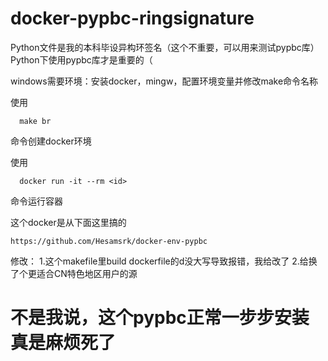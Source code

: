 # docker-pypbc-ringsignature
Python文件是我的本科毕设异构环签名（这个不重要，可以用来测试pypbc库）
Python下使用pypbc库才是重要的（


windows需要环境：安装docker，mingw，配置环境变量并修改make命令名称

使用  
```shell
  make br
```
命令创建docker环境

使用
```docker
  docker run -it --rm <id>
```
命令运行容器





这个docker是从下面这里搞的
```
https://github.com/Hesamsrk/docker-env-pypbc
```
修改：
1.这个makefile里build dockerfile的d没大写导致报错，我给改了
2.给换了个更适合CN特色地区用户的源
# 不是我说，这个pypbc正常一步步安装真是麻烦死了
